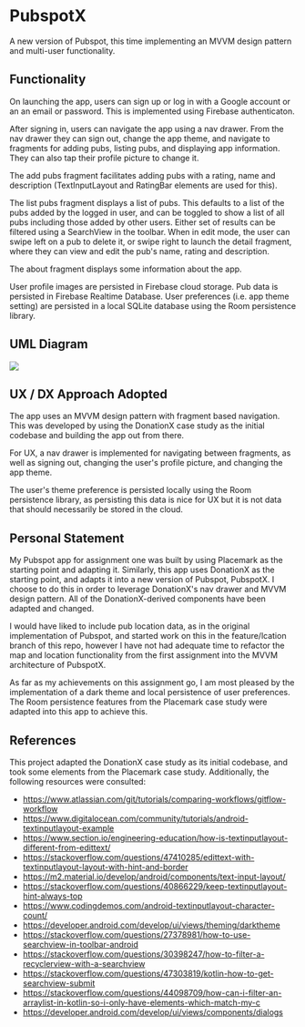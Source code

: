 # PubspotX

A new version of Pubspot, this time implementing an MVVM design pattern and multi-user functionality.

## Functionality

On launching the app, users can sign up or log in with a Google account or an an email or password. This is implemented using Firebase authenticaton.

After signing in, users can navigate the app using a nav drawer. From the nav drawer they can sign out, change the app theme, and navigate to fragments for adding pubs, listing pubs, and displaying app information. They can also tap their profile picture to change it.

The add pubs fragment facilitates adding pubs with a rating, name and description (TextInputLayout and RatingBar elements are used for this).

The list pubs fragment displays a list of pubs. This defaults to a list of the pubs added by the logged in user, and can be toggled to show a list of all pubs including those added by other users. Either set of results can be filtered using a SearchView in the toolbar. When in edit mode, the user can swipe left on a pub to delete it, or swipe right to launch the detail fragment, where they can view and edit the pub's name, rating and description.

The about fragment displays some information about the app.

User profile images are persisted in Firebase cloud storage. Pub data is persisted in Firebase Realtime Database. User preferences (i.e. app theme setting) are persisted in a local SQLite database using the Room persistence library.

## UML Diagram

![][uml]

## UX / DX Approach Adopted

The app uses an MVVM design pattern with fragment based navigation. This was developed by using the DonationX case study as the initial codebase and building the app out from there.

For UX, a nav drawer is implemented for navigating between fragments, as well as signing out, changing the user's profile picture, and changing the app theme.

The user's theme preference is persisted locally using the Room persistence library, as persisting this data is nice for UX but it is not data that should necessarily be stored in the cloud.

## Personal Statement

My Pubspot app for assignment one was built by using Placemark as the starting point and adapting it. Similarly, this app uses DonationX as the starting point, and adapts it into a new version of Pubspot, PubspotX. I choose to do this in order to leverage DonationX's nav drawer and MVVM design pattern. All of the DonationX-derived components have been adapted and changed.

I would have liked to include pub location data, as in the original implementation of Pubspot, and started work on this in the feature/lcation branch of this repo, however I have not had adequate time to refactor the map and location functionality from the first assignment into the MVVM architecture of PubspotX.

As far as my achievements on this assignment go, I am most pleased by the implementation of a dark theme and local persistence of user preferences. The Room persistence features from the Placemark case study were adapted into this app to achieve this.

## References

This project adapted the DonationX case study as its initial codebase, and took some elements from the Placemark case study. Additionally, the following resources were consulted:

* https://www.atlassian.com/git/tutorials/comparing-workflows/gitflow-workflow
* https://www.digitalocean.com/community/tutorials/android-textinputlayout-example
* https://www.section.io/engineering-education/how-is-textinputlayout-different-from-edittext/
* https://stackoverflow.com/questions/47410285/edittext-with-textinputlayout-layout-with-hint-and-border
* https://m2.material.io/develop/android/components/text-input-layout/
* https://stackoverflow.com/questions/40866229/keep-textinputlayout-hint-always-top
* https://www.codingdemos.com/android-textinputlayout-character-count/
* https://developer.android.com/develop/ui/views/theming/darktheme
* https://stackoverflow.com/questions/27378981/how-to-use-searchview-in-toolbar-android
* https://stackoverflow.com/questions/30398247/how-to-filter-a-recyclerview-with-a-searchview
* https://stackoverflow.com/questions/47303819/kotlin-how-to-get-searchview-submit
* https://stackoverflow.com/questions/44098709/how-can-i-filter-an-arraylist-in-kotlin-so-i-only-have-elements-which-match-my-c
* https://developer.android.com/develop/ui/views/components/dialogs

[uml]:./public/PubspotX_UML.png